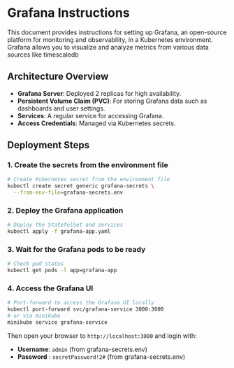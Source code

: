 # Grafana Instructions

This document provides instructions for setting up Grafana, an open-source platform for monitoring and observability, in a Kubernetes environment. Grafana allows you to visualize and analyze metrics from various data sources like timescaledb

## Architecture Overview

- **Grafana Server**: Deployed 2 replicas for high availability.
- **Persistent Volume Claim (PVC)**: For storing Grafana data such as dashboards and user settings.
- **Services**: A regular service for accessing Grafana.
- **Access Credentials**: Managed via Kubernetes secrets.

## Deployment Steps

### 1. Create the secrets from the environment file

```bash
# Create Kubernetes secret from the environment file
kubectl create secret generic grafana-secrets \
  --from-env-file=grafana-secrets.env
```

### 2. Deploy the Grafana application

```bash
# Deploy the StatefulSet and services
kubectl apply -f grafana-app.yaml
```

### 3. Wait for the Grafana pods to be ready

```bash
# Check pod status
kubectl get pods -l app=grafana-app
```

### 4. Access the Grafana UI

```bash
# Port-forward to access the Grafana UI locally
kubectl port-forward svc/grafana-service 3000:3000
# or via minikube
minikube service grafana-service
```

Then open your browser to `http://localhost:3000` and login with:

- **Username**: `admin` (from grafana-secrets.env)
- **Password** : `secretPassword!2#` (from grafana-secrets.env)
